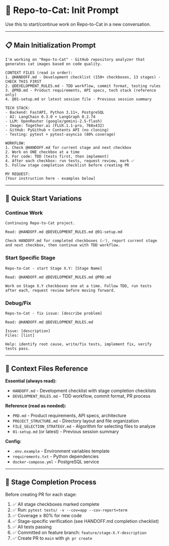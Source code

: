 # 🚀 Repo-to-Cat: Init Prompt

Use this to start/continue work on Repo-to-Cat in a new conversation.

---

## 📋 Main Initialization Prompt

```
I'm working on "Repo-to-Cat" - GitHub repository analyzer that generates cat images based on code quality.

CONTEXT FILES (read in order):
1. @HANDOFF.md - Development checklist (150+ checkboxes, 13 stages) - CHECK THIS FIRST
2. @DEVELOPMENT_RULES.md - TDD workflow, commit format, testing rules
3. @PRD.md - Product requirements, API specs, tech stack (reference only)
4. @01-setup.md or latest session file - Previous session summary

TECH STACK:
- Backend: FastAPI, Python 3.11+, PostgreSQL
- AI: LangChain 0.3.0 + LangGraph 0.2.74
- LLM: OpenRouter (google/gemini-2.5-flash)
- Image: Together.ai (FLUX.1.1-pro, 768x432)
- GitHub: PyGithub + Contents API (no cloning)
- Testing: pytest + pytest-asyncio (80% coverage)

WORKFLOW:
1. Check @HANDOFF.md for current stage and next checkbox
2. Work on ONE checkbox at a time
3. For code: TDD (tests first, then implement)
4. After each checkbox: run tests, request review, mark ✅
5. Follow stage completion checklist before creating PR

MY REQUEST:
[Your instruction here - examples below]
```

---

## 🎯 Quick Start Variations

### Continue Work
```
Continuing Repo-to-Cat project.

Read: @HANDOFF.md @DEVELOPMENT_RULES.md @01-setup.md

Check HANDOFF.md for completed checkboxes (✅), report current stage and next checkbox, then continue with TDD workflow.
```

### Start Specific Stage
```
Repo-to-Cat - start Stage X.Y: [Stage Name]

Read: @HANDOFF.md @DEVELOPMENT_RULES.md @PRD.md

Work on Stage X.Y checkboxes one at a time. Follow TDD, run tests after each, request review before moving forward.
```

### Debug/Fix
```
Repo-to-Cat - fix issue: [describe problem]

Read: @HANDOFF.md @DEVELOPMENT_RULES.md

Issue: [description]
Files: [list]

Help: identify root cause, write/fix tests, implement fix, verify tests pass.
```

---

## 📂 Context Files Reference

**Essential (always read):**
- `HANDOFF.md` - Development checklist with stage completion checklists
- `DEVELOPMENT_RULES.md` - TDD workflow, commit format, PR process

**Reference (read as needed):**
- `PRD.md` - Product requirements, API specs, architecture
- `PROJECT_STRUCTURE.md` - Directory layout and file organization
- `FILE_SELECTION_STRATEGY.md` - Algorithm for selecting files to analyze
- `01-setup.md` (or latest) - Previous session summary

**Config:**
- `.env.example` - Environment variables template
- `requirements.txt` - Python dependencies
- `docker-compose.yml` - PostgreSQL service

---

## 🔄 Stage Completion Process

Before creating PR for each stage:

1. ✅ All stage checkboxes marked complete
2. ✅ Run: `pytest tests/ -v --cov=app --cov-report=term`
3. ✅ Coverage ≥ 80% for new code
4. ✅ Stage-specific verification (see HANDOFF.md completion checklist)
5. ✅ All tests passing
6. ✅ Committed on feature branch: `feature/stage-X.Y-description`
7. ✅ Create PR to `main` with `gh pr create`
